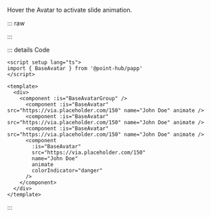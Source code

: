 Hover the Avatar to activate slide animation.

::: raw

<ClientOnly>
  <AvatarAnimate />
</ClientOnly>

:::

::: details Code

```vue
<script setup lang="ts">
import { BaseAvatar } from '@point-hub/papp'
</script>

<template>
  <div>
    <component :is="BaseAvatarGroup" />
      <component :is="BaseAvatar" src="https://via.placeholder.com/150" name="John Doe" animate />
      <component :is="BaseAvatar" src="https://via.placeholder.com/150" name="John Doe" animate />
      <component :is="BaseAvatar" src="https://via.placeholder.com/150" name="John Doe" animate />
      <component
        :is="BaseAvatar"
        src="https://via.placeholder.com/150"
        name="John Doe"
        animate
        colorIndicator="danger"
      />
    </component>
  </div>
</template>
```

:::
